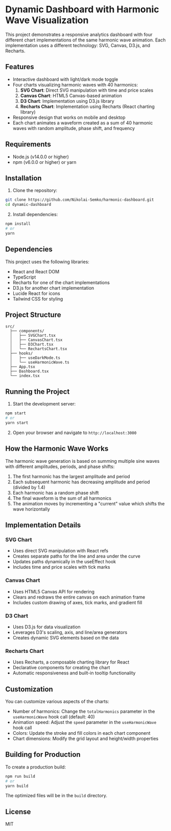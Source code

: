 # Dynamic Dashboard with Harmonic Wave Visualization

This project demonstrates a responsive analytics dashboard with four different chart implementations of the same harmonic wave animation. Each implementation uses a different technology: SVG, Canvas, D3.js, and Recharts.

## Features

- Interactive dashboard with light/dark mode toggle
- Four charts visualizing harmonic waves with 40 harmonics:
  1. **SVG Chart**: Direct SVG manipulation with time and price scales
  2. **Canvas Chart**: HTML5 Canvas-based animation
  3. **D3 Chart**: Implementation using D3.js library
  4. **Recharts Chart**: Implementation using Recharts (React charting library)
- Responsive design that works on mobile and desktop
- Each chart animates a waveform created as a sum of 40 harmonic waves with random amplitude, phase shift, and frequency

## Requirements

- Node.js (v14.0.0 or higher)
- npm (v6.0.0 or higher) or yarn

## Installation

1. Clone the repository:
```bash
git clone https://github.com/Nikolai-Semko/harmonic-dashboard.git
cd dynamic-dashboard
```

2. Install dependencies:
```bash
npm install
# or
yarn
```

## Dependencies

This project uses the following libraries:
- React and React DOM
- TypeScript
- Recharts for one of the chart implementations
- D3.js for another chart implementation
- Lucide React for icons
- Tailwind CSS for styling

## Project Structure

```
src/
  ├── components/
  │   ├── SVGChart.tsx
  │   ├── CanvasChart.tsx
  │   ├── D3Chart.tsx
  │   └── RechartsChart.tsx
  ├── hooks/
  │   ├── useDarkMode.ts
  │   └── useHarmonicWave.ts
  ├── App.tsx
  ├── Dashboard.tsx
  └── index.tsx
```

## Running the Project

1. Start the development server:
```bash
npm start
# or
yarn start
```

2. Open your browser and navigate to `http://localhost:3000`

## How the Harmonic Wave Works

The harmonic wave generation is based on summing multiple sine waves with different amplitudes, periods, and phase shifts:

1. The first harmonic has the largest amplitude and period
2. Each subsequent harmonic has decreasing amplitude and period (divided by 1.4)
3. Each harmonic has a random phase shift
4. The final waveform is the sum of all harmonics
5. The animation moves by incrementing a "current" value which shifts the wave horizontally

## Implementation Details

### SVG Chart
- Uses direct SVG manipulation with React refs
- Creates separate paths for the line and area under the curve
- Updates paths dynamically in the useEffect hook
- Includes time and price scales with tick marks

### Canvas Chart
- Uses HTML5 Canvas API for rendering
- Clears and redraws the entire canvas on each animation frame
- Includes custom drawing of axes, tick marks, and gradient fill

### D3 Chart
- Uses D3.js for data visualization
- Leverages D3's scaling, axis, and line/area generators
- Creates dynamic SVG elements based on the data

### Recharts Chart
- Uses Recharts, a composable charting library for React
- Declarative components for creating the chart
- Automatic responsiveness and built-in tooltip functionality

## Customization

You can customize various aspects of the charts:

- Number of harmonics: Change the `totalHarmonics` parameter in the `useHarmonicWave` hook call (default: 40)
- Animation speed: Adjust the `speed` parameter in the `useHarmonicWave` hook call
- Colors: Update the stroke and fill colors in each chart component
- Chart dimensions: Modify the grid layout and height/width properties

## Building for Production

To create a production build:

```bash
npm run build
# or
yarn build
```

The optimized files will be in the `build` directory.

## License

MIT
